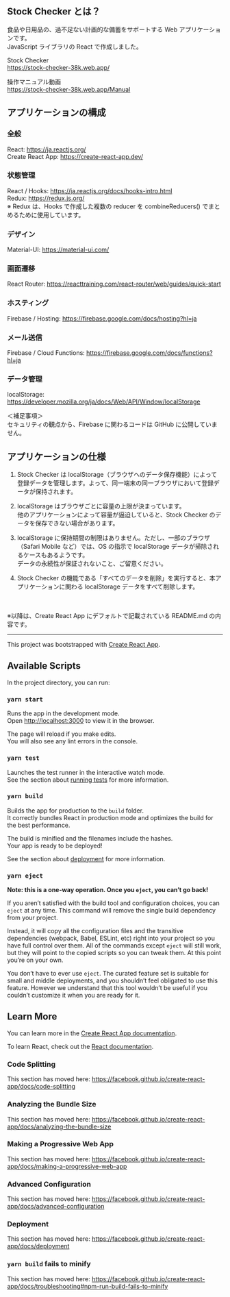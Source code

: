 ## Stock Checker とは？

食品や日用品の、過不足ない計画的な備蓄をサポートする Web アプリケーションです。<br />
JavaScript ライブラリの React で作成しました。

Stock Checker<br />
https://stock-checker-38k.web.app/

操作マニュアル動画<br />
https://stock-checker-38k.web.app/Manual

## アプリケーションの構成

### 全般

React: https://ja.reactjs.org/<br />
Create React App: https://create-react-app.dev/

### 状態管理

React / Hooks: https://ja.reactjs.org/docs/hooks-intro.html<br />
Redux: https://redux.js.org/<br />
※ Redux は、Hooks で作成した複数の reducer を combineReducers() でまとめるために使用しています。

### デザイン

Material-UI: https://material-ui.com/

### 画面遷移

React Router: https://reacttraining.com/react-router/web/guides/quick-start

### ホスティング

Firebase / Hosting: https://firebase.google.com/docs/hosting?hl=ja

### メール送信

Firebase / Cloud Functions: https://firebase.google.com/docs/functions?hl=ja

### データ管理

localStorage: https://developer.mozilla.org/ja/docs/Web/API/Window/localStorage

＜補足事項＞<br />
セキュリティの観点から、Firebase に関わるコードは GitHub に公開していません。

## アプリケーションの仕様

1. Stock Checker は localStorage（ブラウザへのデータ保存機能）によって登録データを管理します。よって、同一端末の同一ブラウザにおいて登録データが保持されます。

1. localStorage はブラウザごとに容量の上限が決まっています。<br />
他のアプリケーションによって容量が逼迫していると、Stock Checker のデータを保存できない場合があります。

1. localStorage に保持期間の制限はありません。ただし、一部のブラウザ（Safari Mobile など）では、OS の指示で localStorage データが掃除されるケースもあるようです。<br />
データの永続性が保証されないこと、ご留意ください。

1. Stock Checker の機能である「すべてのデータを削除」を実行すると、本アプリケーションに関わる localStorage データをすべて削除します。

<br />
<br />
※以降は、Create React App にデフォルトで記載されている README.md の内容です。

***

This project was bootstrapped with [Create React App](https://github.com/facebook/create-react-app).

## Available Scripts

In the project directory, you can run:

### `yarn start`

Runs the app in the development mode.<br />
Open [http://localhost:3000](http://localhost:3000) to view it in the browser.

The page will reload if you make edits.<br />
You will also see any lint errors in the console.

### `yarn test`

Launches the test runner in the interactive watch mode.<br />
See the section about [running tests](https://facebook.github.io/create-react-app/docs/running-tests) for more information.

### `yarn build`

Builds the app for production to the `build` folder.<br />
It correctly bundles React in production mode and optimizes the build for the best performance.

The build is minified and the filenames include the hashes.<br />
Your app is ready to be deployed!

See the section about [deployment](https://facebook.github.io/create-react-app/docs/deployment) for more information.

### `yarn eject`

**Note: this is a one-way operation. Once you `eject`, you can’t go back!**

If you aren’t satisfied with the build tool and configuration choices, you can `eject` at any time. This command will remove the single build dependency from your project.

Instead, it will copy all the configuration files and the transitive dependencies (webpack, Babel, ESLint, etc) right into your project so you have full control over them. All of the commands except `eject` will still work, but they will point to the copied scripts so you can tweak them. At this point you’re on your own.

You don’t have to ever use `eject`. The curated feature set is suitable for small and middle deployments, and you shouldn’t feel obligated to use this feature. However we understand that this tool wouldn’t be useful if you couldn’t customize it when you are ready for it.

## Learn More

You can learn more in the [Create React App documentation](https://facebook.github.io/create-react-app/docs/getting-started).

To learn React, check out the [React documentation](https://reactjs.org/).

### Code Splitting

This section has moved here: https://facebook.github.io/create-react-app/docs/code-splitting

### Analyzing the Bundle Size

This section has moved here: https://facebook.github.io/create-react-app/docs/analyzing-the-bundle-size

### Making a Progressive Web App

This section has moved here: https://facebook.github.io/create-react-app/docs/making-a-progressive-web-app

### Advanced Configuration

This section has moved here: https://facebook.github.io/create-react-app/docs/advanced-configuration

### Deployment

This section has moved here: https://facebook.github.io/create-react-app/docs/deployment

### `yarn build` fails to minify

This section has moved here: https://facebook.github.io/create-react-app/docs/troubleshooting#npm-run-build-fails-to-minify
